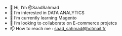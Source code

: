 - 👋 Hi, I’m @SaadSahmad
- 👀 I’m interested in DATA ANALYTICS
- 🌱 I’m currently learning Magento
- 💞️ I’m looking to collaborate on E-commerce projetcs
- 📫 How to reach me : saad_sahmad@hotmail.fr

<!---
SaadSahmad/SaadSahmad is a ✨ special ✨ repository because its `README.md` (this file) appears on your GitHub profile.
You can click the Preview link to take a look at your changes.
--->
